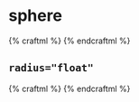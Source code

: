 # sphere

{% craftml %}
<sphere/>
{% endcraftml %}


## `radius="float"`

{% craftml %}
<row spacing="10">
  <sphere radius="5"/>
  <sphere radius="10"/>
  <sphere radius="15"/>
</row>
{% endcraftml %}
